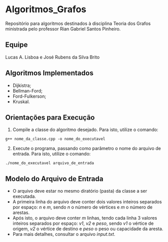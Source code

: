 # Algoritmos_Grafos
Repositório para algoritmos destinados à disciplina Teoria dos Grafos ministrada pelo professor Rian Gabriel Santos Pinheiro.

## Equipe
Lucas A. Lisboa e José Rubens da Silva Brito

## Algoritmos Implementados
* Dijkistra;
* Bellman-Ford;
* Ford-Fulkerson;
* Kruskal.

## Orientações para Execução
1. Compile a classe do algoritmo desejado. Para isto, utilize o comando:


  ```g++ nome_da_classe.cpp -o nome_do_executavel```
  
  
2. Execute o programa, passando como parâmetro o nome do arquivo de entrada. Para isto, utilize o comando:


  ```./nome_do_executavel arquivo_de_entrada```
  
## Modelo do Arquivo de Entrada
* O arquivo deve estar no mesmo diratório (pasta) da classe a ser executada. 
* A primeira linha do arquivo deve conter dois valores inteiros separados por espaço: _n_ e _m_, sendo _n_ o número de vértices e _m_ o número de arestas. 
* Após isto, o arquivo deve conter _m_ linhas, tendo cada linha 3 valores inteiros separados por espaço: _v1_, _v2_ e _peso_, sendo _v1_ o vértice de origem, _v2_ o vértice de destino e _peso_ o peso ou capacidade da aresta. 
* Para mais detalhes, consultar o arquivo _input.txt_.
